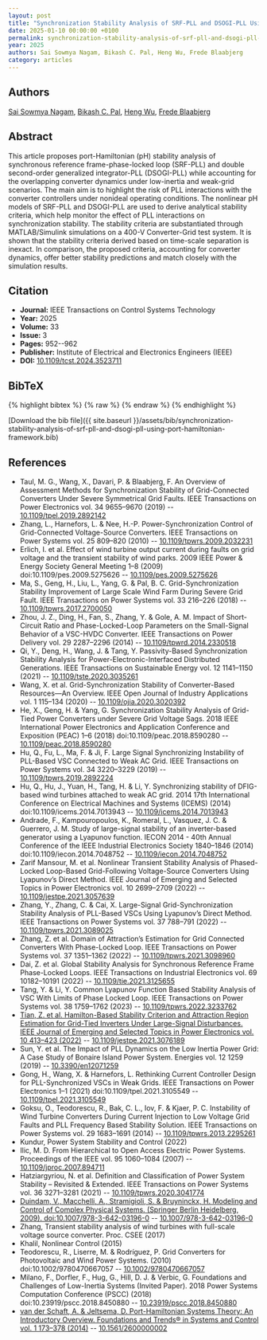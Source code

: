 ```yaml
---
layout: post
title: "Synchronization Stability Analysis of SRF-PLL and DSOGI-PLL Using Port-Hamiltonian Framework"
date: 2025-01-10 00:00:00 +0100
permalink: synchronization-stability-analysis-of-srf-pll-and-dsogi-pll-using-port-hamiltonian-framework
year: 2025
authors: Sai Sowmya Nagam, Bikash C. Pal, Heng Wu, Frede Blaabjerg
category: articles
---
```

 
## Authors
[Sai Sowmya Nagam](authors/sai-sowmya-nagam), [Bikash C. Pal](authors/bikash-c-pal), [Heng Wu](authors/heng-wu), [Frede Blaabjerg](authors/frede-blaabjerg)
 
## Abstract
This article proposes port-Hamiltonian (pH) stability analysis of synchronous reference frame-phase-locked loop (SRF-PLL) and double second-order generalized integrator-PLL (DSOGI-PLL) while accounting for the overlapping converter dynamics under low-inertia and weak-grid scenarios. The main aim is to highlight the risk of PLL interactions with the converter controllers under nonideal operating conditions. The nonlinear pH models of SRF-PLL and DSOGI-PLL are used to derive analytical stability criteria, which help monitor the effect of PLL interactions on synchronization stability. The stability criteria are substantiated through MATLAB/Simulink simulations on a 400-V Converter-Grid test system. It is shown that the stability criteria derived based on time-scale separation is inexact. In comparison, the proposed criteria, accounting for converter dynamics, offer better stability predictions and match closely with the simulation results.
 
## Citation
- **Journal:** IEEE Transactions on Control Systems Technology
- **Year:** 2025
- **Volume:** 33
- **Issue:** 3
- **Pages:** 952--962
- **Publisher:** Institute of Electrical and Electronics Engineers (IEEE)
- **DOI:** [10.1109/tcst.2024.3523711](https://doi.org/10.1109/tcst.2024.3523711)
 
## BibTeX
{% highlight bibtex %}
{% raw %}
{% endraw %}
{% endhighlight %}
 
[Download the bib file]({{ site.baseurl }}/assets/bib/synchronization-stability-analysis-of-srf-pll-and-dsogi-pll-using-port-hamiltonian-framework.bib)
 
## References
- Taul, M. G., Wang, X., Davari, P. & Blaabjerg, F. An Overview of Assessment Methods for Synchronization Stability of Grid-Connected Converters Under Severe Symmetrical Grid Faults. IEEE Transactions on Power Electronics vol. 34 9655–9670 (2019) -- [10.1109/tpel.2019.2892142](https://doi.org/10.1109/tpel.2019.2892142)
- Zhang, L., Harnefors, L. & Nee, H.-P. Power-Synchronization Control of Grid-Connected Voltage-Source Converters. IEEE Transactions on Power Systems vol. 25 809–820 (2010) -- [10.1109/tpwrs.2009.2032231](https://doi.org/10.1109/tpwrs.2009.2032231)
- Erlich, I. et al. Effect of wind turbine output current during faults on grid voltage and the transient stability of wind parks. 2009 IEEE Power &amp; Energy Society General Meeting 1–8 (2009) doi:10.1109/pes.2009.5275626 -- [10.1109/pes.2009.5275626](https://doi.org/10.1109/pes.2009.5275626)
- Ma, S., Geng, H., Liu, L., Yang, G. & Pal, B. C. Grid-Synchronization Stability Improvement of Large Scale Wind Farm During Severe Grid Fault. IEEE Transactions on Power Systems vol. 33 216–226 (2018) -- [10.1109/tpwrs.2017.2700050](https://doi.org/10.1109/tpwrs.2017.2700050)
- Zhou, J. Z., Ding, H., Fan, S., Zhang, Y. & Gole, A. M. Impact of Short-Circuit Ratio and Phase-Locked-Loop Parameters on the Small-Signal Behavior of a VSC-HVDC Converter. IEEE Transactions on Power Delivery vol. 29 2287–2296 (2014) -- [10.1109/tpwrd.2014.2330518](https://doi.org/10.1109/tpwrd.2014.2330518)
- Qi, Y., Deng, H., Wang, J. & Tang, Y. Passivity-Based Synchronization Stability Analysis for Power-Electronic-Interfaced Distributed Generations. IEEE Transactions on Sustainable Energy vol. 12 1141–1150 (2021) -- [10.1109/tste.2020.3035261](https://doi.org/10.1109/tste.2020.3035261)
- Wang, X. et al. Grid-Synchronization Stability of Converter-Based Resources—An Overview. IEEE Open Journal of Industry Applications vol. 1 115–134 (2020) -- [10.1109/ojia.2020.3020392](https://doi.org/10.1109/ojia.2020.3020392)
- He, X., Geng, H. & Yang, G. Synchronization Stability Analysis of Grid-Tied Power Converters under Severe Grid Voltage Sags. 2018 IEEE International Power Electronics and Application Conference and Exposition (PEAC) 1–6 (2018) doi:10.1109/peac.2018.8590280 -- [10.1109/peac.2018.8590280](https://doi.org/10.1109/peac.2018.8590280)
- Hu, Q., Fu, L., Ma, F. & Ji, F. Large Signal Synchronizing Instability of PLL-Based VSC Connected to Weak AC Grid. IEEE Transactions on Power Systems vol. 34 3220–3229 (2019) -- [10.1109/tpwrs.2019.2892224](https://doi.org/10.1109/tpwrs.2019.2892224)
- Hu, Q., Hu, J., Yuan, H., Tang, H. & Li, Y. Synchronizing stability of DFIG-based wind turbines attached to weak AC grid. 2014 17th International Conference on Electrical Machines and Systems (ICEMS) (2014) doi:10.1109/icems.2014.7013943 -- [10.1109/icems.2014.7013943](https://doi.org/10.1109/icems.2014.7013943)
- Andrade, F., Kampouropoulos, K., Romeral, L., Vasquez, J. C. & Guerrero, J. M. Study of large-signal stability of an inverter-based generator using a Lyapunov function. IECON 2014 - 40th Annual Conference of the IEEE Industrial Electronics Society 1840–1846 (2014) doi:10.1109/iecon.2014.7048752 -- [10.1109/iecon.2014.7048752](https://doi.org/10.1109/iecon.2014.7048752)
- Zarif Mansour, M. et al. Nonlinear Transient Stability Analysis of Phased-Locked Loop-Based Grid-Following Voltage-Source Converters Using Lyapunov’s Direct Method. IEEE Journal of Emerging and Selected Topics in Power Electronics vol. 10 2699–2709 (2022) -- [10.1109/jestpe.2021.3057639](https://doi.org/10.1109/jestpe.2021.3057639)
- Zhang, Y., Zhang, C. & Cai, X. Large-Signal Grid-Synchronization Stability Analysis of PLL-Based VSCs Using Lyapunov’s Direct Method. IEEE Transactions on Power Systems vol. 37 788–791 (2022) -- [10.1109/tpwrs.2021.3089025](https://doi.org/10.1109/tpwrs.2021.3089025)
- Zhang, Z. et al. Domain of Attraction’s Estimation for Grid Connected Converters With Phase-Locked Loop. IEEE Transactions on Power Systems vol. 37 1351–1362 (2022) -- [10.1109/tpwrs.2021.3098960](https://doi.org/10.1109/tpwrs.2021.3098960)
- Dai, Z. et al. Global Stability Analysis for Synchronous Reference Frame Phase-Locked Loops. IEEE Transactions on Industrial Electronics vol. 69 10182–10191 (2022) -- [10.1109/tie.2021.3125655](https://doi.org/10.1109/tie.2021.3125655)
- Tang, Y. & Li, Y. Common Lyapunov Function Based Stability Analysis of VSC With Limits of Phase Locked Loop. IEEE Transactions on Power Systems vol. 38 1759–1762 (2023) -- [10.1109/tpwrs.2022.3233762](https://doi.org/10.1109/tpwrs.2022.3233762)
- [Tian, Z. et al. Hamilton-Based Stability Criterion and Attraction Region Estimation for Grid-Tied Inverters Under Large-Signal Disturbances. IEEE Journal of Emerging and Selected Topics in Power Electronics vol. 10 413–423 (2022)](hamilton-based-stability-criterion-and-attraction-region-estimation-for-grid-tied-inverters-under-large-signal-disturbances) -- [10.1109/jestpe.2021.3076189](https://doi.org/10.1109/jestpe.2021.3076189)
- Sun, Y. et al. The Impact of PLL Dynamics on the Low Inertia Power Grid: A Case Study of Bonaire Island Power System. Energies vol. 12 1259 (2019) -- [10.3390/en12071259](https://doi.org/10.3390/en12071259)
- Gong, H., Wang, X. & Harnefors, L. Rethinking Current Controller Design for PLL-Synchronized VSCs in Weak Grids. IEEE Transactions on Power Electronics 1–1 (2021) doi:10.1109/tpel.2021.3105549 -- [10.1109/tpel.2021.3105549](https://doi.org/10.1109/tpel.2021.3105549)
- Goksu, O., Teodorescu, R., Bak, C. L., Iov, F. & Kjaer, P. C. Instability of Wind Turbine Converters During Current Injection to Low Voltage Grid Faults and PLL Frequency Based Stability Solution. IEEE Transactions on Power Systems vol. 29 1683–1691 (2014) -- [10.1109/tpwrs.2013.2295261](https://doi.org/10.1109/tpwrs.2013.2295261)
- Kundur, Power System Stability and Control (2022)
- Ilic, M. D. From Hierarchical to Open Access Electric Power Systems. Proceedings of the IEEE vol. 95 1060–1084 (2007) -- [10.1109/jproc.2007.894711](https://doi.org/10.1109/jproc.2007.894711)
- Hatziargyriou, N. et al. Definition and Classification of Power System Stability – Revisited &amp; Extended. IEEE Transactions on Power Systems vol. 36 3271–3281 (2021) -- [10.1109/tpwrs.2020.3041774](https://doi.org/10.1109/tpwrs.2020.3041774)
- [Duindam, V., Macchelli, A., Stramigioli, S. & Bruyninckx, H. Modeling and Control of Complex Physical Systems. (Springer Berlin Heidelberg, 2009). doi:10.1007/978-3-642-03196-0](modeling-and-control-of-complex-physical-systems) -- [10.1007/978-3-642-03196-0](https://doi.org/10.1007/978-3-642-03196-0)
- Zhang, Transient stability analysis of wind turbines with full-scale voltage source converter. Proc. CSEE (2017)
- Khalil, Nonlinear Control (2015)
- Teodorescu, R., Liserre, M. & Rodríguez, P. Grid Converters for Photovoltaic and Wind Power Systems. (2010) doi:10.1002/9780470667057 -- [10.1002/9780470667057](https://doi.org/10.1002/9780470667057)
- Milano, F., Dorfler, F., Hug, G., Hill, D. J. & Verbic, G. Foundations and Challenges of Low-Inertia Systems (Invited Paper). 2018 Power Systems Computation Conference (PSCC) (2018) doi:10.23919/pscc.2018.8450880 -- [10.23919/pscc.2018.8450880](https://doi.org/10.23919/pscc.2018.8450880)
- [van der Schaft, A. & Jeltsema, D. Port-Hamiltonian Systems Theory: An Introductory Overview. Foundations and Trends® in Systems and Control vol. 1 173–378 (2014)](port-hamiltonian-systems-theory-an-introductory-overview) -- [10.1561/2600000002](https://doi.org/10.1561/2600000002)

